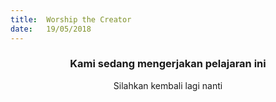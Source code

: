```yaml
---
title:  Worship the Creator
date:   19/05/2018
---
```


### <center>Kami sedang mengerjakan pelajaran ini</center>
<center>Silahkan kembali lagi nanti</center>